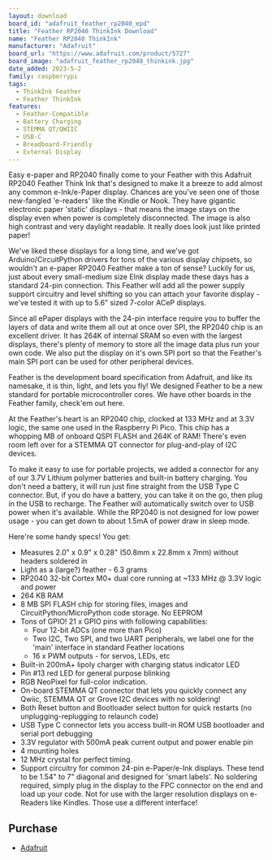 ```yaml
---
layout: download
board_id: "adafruit_feather_rp2040_epd"
title: "Feather RP2040 ThinkInk Download"
name: "Feather RP2040 ThinkInk"
manufacturer: "Adafruit"
board_url: "https://www.adafruit.com/product/5727"
board_image: "adafruit_feather_rp2040_thinkink.jpg"
date_added: 2023-5-2
family: raspberrypi
tags:
  - ThinkInk Feather
  - Feather ThinkInk
features:
  - Feather-Compatible
  - Battery Charging
  - STEMMA QT/QWIIC
  - USB-C
  - Breadboard-Friendly
  - External Display
---
```


Easy e-paper and RP2040 finally come to your Feather with this Adafruit RP2040 Feather Think Ink that's designed to make it a breeze to add almost any common e-Ink/e-Paper display. Chances are you've seen one of those new-fangled 'e-readers' like the Kindle or Nook. They have gigantic electronic paper 'static' displays - that means the image stays on the display even when power is completely disconnected. The image is also high contrast and very daylight readable. It really does look just like printed paper!

We've liked these displays for a long time, and we've got Arduino/CircuitPython drivers for tons of the various display chipsets, so wouldn't an e-paper RP2040 Feather make a ton of sense? Luckily for us, just about every small-medium size EInk display made these days has a standard 24-pin connection. This Feather will add all the power supply support circuitry and level shifting so you can attach your favorite display - we've tested it with up to 5.6" sized 7-color ACeP displays.

Since all ePaper displays with the 24-pin interface require you to buffer the layers of data and write them all out at once over SPI, the RP2040 chip is an excellent driver. It has 264K of internal SRAM so even with the largest displays, there's plenty of memory to store all the image data plus run your own code. We also put the display on it's own SPI port so that the Feather's main SPI port can be used for other peripheral devices.

Feather is the development board specification from Adafruit, and like its namesake, it is thin, light, and lets you fly! We designed Feather to be a new standard for portable microcontroller cores. We have other boards in the Feather family, check'em out here.

At the Feather's heart is an RP2040 chip, clocked at 133 MHz and at 3.3V logic, the same one used in the Raspberry Pi Pico. This chip has a whopping MB of onboard QSPI FLASH and 264K of RAM!  There's even room left over for a STEMMA QT connector for plug-and-play of I2C devices.

To make it easy to use for portable projects, we added a connector for any of our 3.7V Lithium polymer batteries and built-in battery charging. You don't need a battery, it will run just fine straight from the USB Type C connector. But, if you do have a battery, you can take it on the go, then plug in the USB to recharge. The Feather will automatically switch over to USB power when it's available. While the RP2040 is not designed for low power usage - you can get down to about 1.5mA of power draw in sleep mode.

Here're some handy specs! You get:

* Measures 2.0" x 0.9" x 0.28" (50.8mm x 22.8mm x 7mm) without headers soldered in
* Light as a (large?) feather - 6.3 grams
* RP2040 32-bit Cortex M0+ dual core running at ~133 MHz @ 3.3V logic and power
* 264 KB RAM
* 8 MB SPI FLASH chip for storing files, images and CircuitPython/MicroPython code storage. No EEPROM
* Tons of GPIO! 21 x GPIO pins with following capabilities:
	* Four 12-bit ADCs (one more than Pico)
	* Two I2C, Two SPI, and two UART peripherals, we label one for the 'main' interface in standard Feather locations
	* 16 x PWM outputs - for servos, LEDs, etc
* Built-in 200mA+ lipoly charger with charging status indicator LED
* Pin #13 red LED for general purpose blinking
* RGB NeoPixel for full-color indication.
* On-board STEMMA QT connector that lets you quickly connect any Qwiic, STEMMA QT or Grove I2C devices with no soldering!
* Both Reset button and Bootloader select button for quick restarts (no unplugging-replugging to relaunch code)
* USB Type C connector lets you access built-in ROM USB bootloader and serial port debugging
* 3.3V regulator with 500mA peak current output and power enable pin
* 4 mounting holes
* 12 MHz crystal for perfect timing.
* Support circuitry for common 24-pin e-Paper/e-Ink displays. These tend to be 1.54" to 7" diagonal and designed for 'smart labels'. No soldering required, simply plug in the display to the FPC connector on the end and load up your code. Not for use with the larger resolution displays on e-Readers like Kindles. Those use a different interface!

## Purchase

* [Adafruit](https://www.adafruit.com/product/5727)
